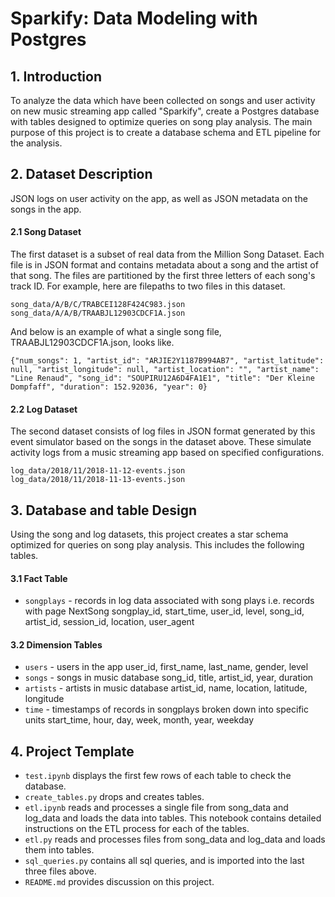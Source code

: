 # Sparkify: Data Modeling with Postgres

## 1. Introduction
To analyze the data which have been collected on songs and user activity on new music streaming app called "Sparkify", create a Postgres database with tables designed to optimize queries on song play analysis. 
The main purpose of this project is to create a database schema and ETL pipeline for the analysis. 

## 2. Dataset Description
JSON logs on user activity on the app, as well as JSON metadata on the songs in the app.

#### 2.1 Song Dataset
The first dataset is a subset of real data from the Million Song Dataset. Each file is in JSON format and contains metadata about a song and the artist of that song. The files are partitioned by the first three letters of each song's track ID. For example, here are filepaths to two files in this dataset.
~~~
song_data/A/B/C/TRABCEI128F424C983.json
song_data/A/A/B/TRAABJL12903CDCF1A.json
~~~
And below is an example of what a single song file, TRAABJL12903CDCF1A.json, looks like.

~~~
{"num_songs": 1, "artist_id": "ARJIE2Y1187B994AB7", "artist_latitude": null, "artist_longitude": null, "artist_location": "", "artist_name": "Line Renaud", "song_id": "SOUPIRU12A6D4FA1E1", "title": "Der Kleine Dompfaff", "duration": 152.92036, "year": 0}
~~~

#### 2.2 Log Dataset 
The second dataset consists of log files in JSON format generated by this event simulator based on the songs in the dataset above. These simulate activity logs from a music streaming app based on specified configurations.
~~~
log_data/2018/11/2018-11-12-events.json
log_data/2018/11/2018-11-13-events.json
~~~

## 3. Database and table Design
Using the song and log datasets, this project creates a star schema optimized for queries on song play analysis. This includes the following tables.

#### 3.1 Fact Table
* `songplays` - records in log data associated with song plays i.e. records with page NextSong
songplay_id, start_time, user_id, level, song_id, artist_id, session_id, location, user_agent
#### 3.2 Dimension Tables
* `users` - users in the app
user_id, first_name, last_name, gender, level
* `songs` - songs in music database
song_id, title, artist_id, year, duration
* `artists` - artists in music database
artist_id, name, location, latitude, longitude
* `time` - timestamps of records in songplays broken down into specific units
start_time, hour, day, week, month, year, weekday


## 4. Project Template
* `test.ipynb` displays the first few rows of each table to check the database.
* `create_tables.py` drops and creates tables.
* `etl.ipynb` reads and processes a single file from song_data and log_data and loads the data into tables. This notebook contains detailed instructions on the ETL process for each of the tables.
* `etl.py` reads and processes files from song_data and log_data and loads them into tables.
* `sql_queries.py` contains all sql queries, and is imported into the last three files above.
* `README.md` provides discussion on this project.

